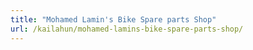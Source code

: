 ```yaml
---
title: "Mohamed Lamin's Bike Spare parts Shop"
url: /kailahun/mohamed-lamins-bike-spare-parts-shop/
---
```

